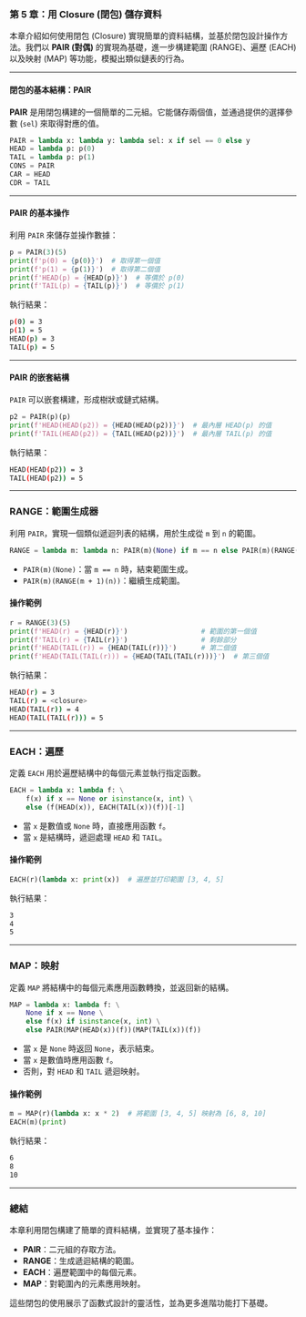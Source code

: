 ### 第 5 章：用 Closure (閉包) 儲存資料

本章介紹如何使用閉包 (Closure) 實現簡單的資料結構，並基於閉包設計操作方法。我們以 **PAIR (對偶)** 的實現為基礎，進一步構建範圍 (RANGE)、遍歷 (EACH) 以及映射 (MAP) 等功能，模擬出類似鏈表的行為。

---

#### **閉包的基本結構：PAIR**

**PAIR** 是用閉包構建的一個簡單的二元組。它能儲存兩個值，並通過提供的選擇參數 (`sel`) 來取得對應的值。

```py
PAIR = lambda x: lambda y: lambda sel: x if sel == 0 else y
HEAD = lambda p: p(0)
TAIL = lambda p: p(1)
CONS = PAIR
CAR = HEAD
CDR = TAIL
```

---

#### **PAIR 的基本操作**

利用 `PAIR` 來儲存並操作數據：

```py
p = PAIR(3)(5)
print(f'p(0) = {p(0)}')  # 取得第一個值
print(f'p(1) = {p(1)}')  # 取得第二個值
print(f'HEAD(p) = {HEAD(p)}')  # 等價於 p(0)
print(f'TAIL(p) = {TAIL(p)}')  # 等價於 p(1)
```

執行結果：

```sh
p(0) = 3
p(1) = 5
HEAD(p) = 3
TAIL(p) = 5
```

---

#### **PAIR 的嵌套結構**

`PAIR` 可以嵌套構建，形成樹狀或鏈式結構。

```py
p2 = PAIR(p)(p)
print(f'HEAD(HEAD(p2)) = {HEAD(HEAD(p2))}')  # 最內層 HEAD(p) 的值
print(f'TAIL(HEAD(p2)) = {TAIL(HEAD(p2))}')  # 最內層 TAIL(p) 的值
```

執行結果：

```sh
HEAD(HEAD(p2)) = 3
TAIL(HEAD(p2)) = 5
```

---

### **RANGE：範圍生成器**

利用 `PAIR`，實現一個類似遞迴列表的結構，用於生成從 `m` 到 `n` 的範圍。

```py
RANGE = lambda m: lambda n: PAIR(m)(None) if m == n else PAIR(m)(RANGE(m + 1)(n))
```

- `PAIR(m)(None)`：當 `m == n` 時，結束範圍生成。
- `PAIR(m)(RANGE(m + 1)(n))`：繼續生成範圍。

#### **操作範例**

```py
r = RANGE(3)(5)
print(f'HEAD(r) = {HEAD(r)}')                  # 範圍的第一個值
print(f'TAIL(r) = {TAIL(r)}')                  # 剩餘部分
print(f'HEAD(TAIL(r)) = {HEAD(TAIL(r))}')      # 第二個值
print(f'HEAD(TAIL(TAIL(r))) = {HEAD(TAIL(TAIL(r)))}')  # 第三個值
```

執行結果：

```sh
HEAD(r) = 3
TAIL(r) = <closure>
HEAD(TAIL(r)) = 4
HEAD(TAIL(TAIL(r))) = 5
```

---

### **EACH：遍歷**

定義 `EACH` 用於遍歷結構中的每個元素並執行指定函數。

```py
EACH = lambda x: lambda f: \
    f(x) if x == None or isinstance(x, int) \
    else (f(HEAD(x)), EACH(TAIL(x))(f))[-1]
```

- 當 `x` 是數值或 `None` 時，直接應用函數 `f`。
- 當 `x` 是結構時，遞迴處理 `HEAD` 和 `TAIL`。

#### **操作範例**

```py
EACH(r)(lambda x: print(x))  # 遍歷並打印範圍 [3, 4, 5]
```

執行結果：

```sh
3
4
5
```

---

### **MAP：映射**

定義 `MAP` 將結構中的每個元素應用函數轉換，並返回新的結構。

```py
MAP = lambda x: lambda f: \
    None if x == None \
    else f(x) if isinstance(x, int) \
    else PAIR(MAP(HEAD(x))(f))(MAP(TAIL(x))(f))
```

- 當 `x` 是 `None` 時返回 `None`，表示結束。
- 當 `x` 是數值時應用函數 `f`。
- 否則，對 `HEAD` 和 `TAIL` 遞迴映射。

#### **操作範例**

```py
m = MAP(r)(lambda x: x * 2)  # 將範圍 [3, 4, 5] 映射為 [6, 8, 10]
EACH(m)(print)
```

執行結果：

```sh
6
8
10
```

---

### **總結**

本章利用閉包構建了簡單的資料結構，並實現了基本操作：

- **PAIR**：二元組的存取方法。
- **RANGE**：生成遞迴結構的範圍。
- **EACH**：遍歷範圍中的每個元素。
- **MAP**：對範圍內的元素應用映射。

這些閉包的使用展示了函數式設計的靈活性，並為更多進階功能打下基礎。